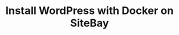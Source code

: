 ---
slug: sitebay-create-a-site
keywords: ["WordPress", "Docker", "SiteBay"]
tags: ["wordpress", "docker", "sitebay"]
description: 'This guide walks you through setting up a WordPress site using Docker on SiteBay, offering a straightforward approach to launching your own website.'
license: '[CC BY-ND 4.0](https://creativecommons.org/licenses/by-nd/4.0)'
published: 2024-04-29
modified: 2024-04-29
modified_by:
  name: SiteBay
title: Install WordPress with Docker on SiteBay
aliases: ['/quick-answers/sitebay/sitebay-create-a-site']
authors: ["SiteBay"]
contributors: ["SiteBay"]
---